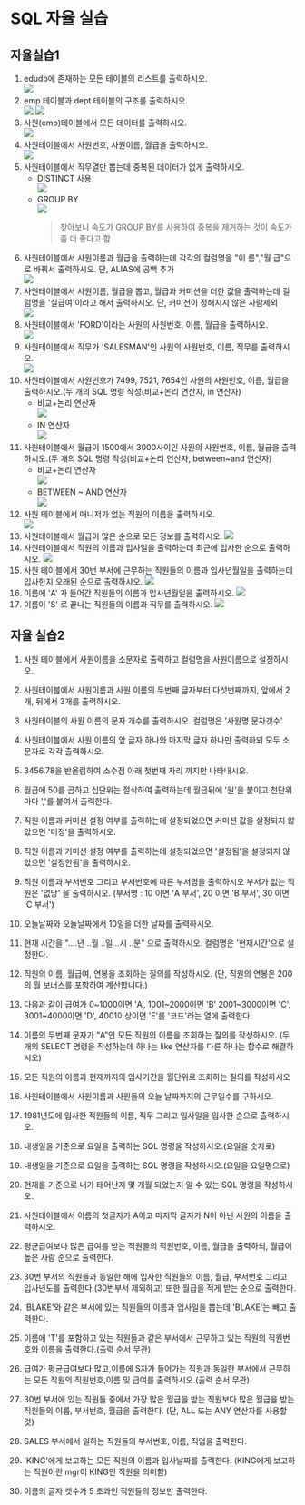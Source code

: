 # SQL 자율 실습
## 자율실습1
1. edudb에 존재하는 모든 테이블의 리스트를 출력하시오.  
    ![](image/2023-03-27-09-25-46.png)
2. emp 테이블과 dept 테이블의 구조를 출력하시오.  
    ![](image/2023-03-27-09-32-35.png) ![](image/2023-03-27-09-33-45.png)
3. 사원(emp)테이블에서 모든 데이터를 출력하시오.  
    ![](image/2023-03-27-09-41-12.png)
4. 사원테이블에서 사원번호, 사원이름, 월급을 출력하시오.    
    ![](image/2023-03-27-09-42-38.png)
5. 사원테이블에서 직무열만 뽑는데 중복된 데이터가 없게 출력하시오.  
   - DISTINCT 사용  
    ![](image/2023-03-27-10-01-12.png)
   - GROUP BY    
     ![](image/2023-03-27-10-02-44.png)
     > 찾아보니 속도가 GROUP BY를 사용하여 중복을 제거하는 것이 속도가 좀 더 좋다고 함
6. 사원테이블에서 사원이름과 월급을 출력하는데 각각의 컬럼명을 "이 름","월 급"으로 바꿔서 출력하시오. 단, ALIAS에 공백 추가  
    ![](image/2023-03-27-10-08-17.png)
7. 사원테이블에서 사원이름, 월급을 뽑고, 월급과 커미션을  더한 값을 출력하는데 컬럼명을 '실급여'이라고 해서 출력하시오. 단, 커미션이 정해지지 않은 사람제외  
    ![](image/2023-03-27-10-16-21.png)
8. 사원테이블에서 'FORD'이라는 사원의 사원번호, 이름, 월급을 출력하시오.  
    ![](image/2023-03-27-10-46-01.png)
9. 사원테이블에서 직무가 'SALESMAN'인 사원의 사원번호, 이름, 직무를 출력하시오.  
    ![](image/2023-03-27-11-08-49.png)
10. 사원테이블에서 사원번호가 7499, 7521, 7654인 사원의 사원번호, 이름, 월급을 출력하시오.(두 개의 SQL 명령 작성(비교+논리 연산자, in 연산자)  
    - 비교+논리 연산자  
    ![](image/2023-03-27-11-56-08.png)
    - IN 연산자  
    ![](image/2023-03-27-11-57-05.png)
11. 사원테이블에서 월급이 1500에서 3000사이인 사원의 사원번호, 이름, 월급을 출력하시오.(두 개의 SQL 명령 작성(비교+논리 연산자, between~and 연산자)
    - 비교+논리 연산자  
    ![](image/2023-03-27-11-59-51.png)
    - BETWEEN ~ AND 연산자  
    ![](image/2023-03-27-11-59-29.png)
12. 사원 테이블에서 매니저가 없는 직원의 이름을 출력하시오.  
    ![](image/2023-03-28-09-41-37.png)
13. 사원테이블에서 월급이 많은 순으로 모든 정보를 출력하시오.
    ![](image/2023-03-28-09-42-43.png)
14. 사원테이블에서 직원의 이름과 입사일을 출력하는데 최근에 입사한 순으로 출력하시오.
    ![](image/2023-03-28-09-43-46.png)
15. 사원 테이블에서 30번 부서에 근무하는 직원들의 이름과 입사년월일을 출력하는데 입사한지 오래된 순으로 출력하시오.
    ![](image/2023-03-28-09-45-07.png)
16. 이름에 'A' 가 들어간 직원들의 이름과 입사년월일을  출력하시오.
    ![](image/2023-03-28-10-07-48.png)
17. 이름이 'S' 로 끝나는 직원들의 이름과 직무를  출력하시오.
    ![](image/2023-03-28-10-08-39.png)
## 자율 실습2
 1. 사원 테이블에서 사원이름을 소문자로 출력하고 컬럼명을 사원이름으로 설정하시오.

 2. 사원테이블에서 사원이름과 사원 이름의 두번째 글자부터 다섯번째까지, 앞에서 2개, 뒤에서 3개를 출력하시오.

 3. 사원테이블의 사원 이름의 문자 개수를 출력하시오. 컬럼명은 '사원명 문자갯수'

 4. 사원테이블에서 사원 이름의 앞 글자 하나와 마지막 글자 하나만 출력하되 모두 소문자로 각각 출력하시오.
 
 5. 3456.78을 반올림하여 소수점 아래 첫번째 자리 까지만 나타내시오.
   
 6. 월급에 50를 곱하고 십단위는 절삭하여 출력하는데 월급뒤에 '원'을 붙이고 천단위마다 ','를 붙여서 출력한다.

 7. 직원 이름과 커미션 설정 여부를 출력하는데 설정되었으면 커미션 값을 설정되지 않았으면 '미정'을 출력하시오.

 8. 직원 이름과 커미션 설정 여부를 출력하는데 설정되었으면 '설정됨'을 설정되지 않았으면 '설정안됨'을 출력하시오.

 9. 직원 이름과 부서번호 그리고 부서번호에 따른 부서명을 출력하시오 부서가 없는 직원은 '없당' 을 출력하시오.
 (부서명 : 10 이면 'A 부서', 20 이면 'B 부서', 30 이면 'C 부서')

 10. 오늘날짜와 오늘날짜에서 10일을 더한 날짜를 출력하시오.

 11. 현재 시간을 "....년 ..월 ..일 ..시 ..분" 으로 출력하시오. 컬럼명은 '현재시간'으로 설정한다.

 12. 직원의 이름, 월급여, 연봉을 조회하는 질의를 작성하시오. (단, 직원의 연봉은 200의 월 보너스를 포함하여 계산합니다.)

 13. 다음과 같이 급여가 0~1000이면 'A', 1001~2000이면 'B' 2001~3000이면 'C', 3001~4000이면 'D', 4001이상이면 'E'를 '코드'라는 열에 출력한다.

 14. 이름의 두번째 문자가 “A”인 모든 직원의 이름을 조회하는 질의를 작성하시오.
 (두 개의 SELECT 명령을 작성하는데 하나는 like 연산자를 다른 하나는 함수로 해결하시오)
 
 15. 모든 직원의 이름과 현재까지의 입사기간을 월단위로 조회하는 질의를 작성하시오

 16. 사원테이블에서 사원이름과 사원들의 오늘 날짜까지의 근무일수를 구하시오.

 17. 1981년도에 입사한 직원들의 이름, 직무 그리고 입사일을 입사한 순으로 출력하시오.

 18. 내생일을 기준으로 요일을 출력하는 SQL  명령을 작성하시오.(요일을 숫자로)

 19. 내생일을 기준으로 요일을 출력하는 SQL  명령을 작성하시오.(요일을 요일명으로)

 20. 현재를 기준으로 내가 태어난지 몇 개월 되었는지 알 수 있는  SQL 명령을 작성하시오.


 21. 사원테이블에서 이름의 첫글자가 A이고 마지막 글자가 N이 아닌 사원의 이름을 출력하시오.


 22. 평균급여보다 많은 급여를 받는 직원들의 직원번호, 이름, 월급을 출력하되, 월급이 높은 사람 순으로 출력한다.

 23. 30번 부서의 직원들과 동일한 해에 입사한 직원들의 이름, 월급, 부서번호 그리고 입사년도를 출력한다.(30번부서 제외하고) 또한 월급을 적게 받는 순으로 출력한다.     
 
 24. 'BLAKE'와 같은 부서에 있는 직원들의 이름과 입사일을 뽑는데 'BLAKE'는 빼고 출력한다. 

 25. 이름에 'T'를 포함하고 있는 직원들과 같은 부서에서 근무하고 있는 직원의 직원번호와 이름을 출력한다.(출력 순서 무관)

 26. 급여가 평균급여보다 많고,이름에 S자가 들어가는 직원과 동일한 부서에서 근무하는 모든 직원의 직원번호,이름 및 급여를 출력하시오.(출력 순서 무관)

 27. 30번 부서에 있는 직원들 중에서 가장 많은 월급을 받는 직원보다
   많은 월급을 받는 직원들의 이름, 부서번호, 월급을 출력한다. 
   (단, ALL 또는 ANY 연산자를 사용할 것)

 28. SALES 부서에서 일하는 직원들의 부서번호, 이름, 직업을 출력한다.

 29. 'KING'에게 보고하는 모든 직원의 이름과 입사날짜를 출력한다. 
     (KING에게 보고하는 직원이란 mgr이 KING인 직원을 의미함) 

 30. 이름의 글자 갯수가 5 초과인 직원들의 정보만 출력한다.
